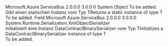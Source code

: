 <Type Name="DataContractBinarySerializer&lt;T&gt;" FullName="Microsoft.Azure.ServiceBus.InteropExtensions.DataContractBinarySerializer&lt;T&gt;">
  <TypeSignature Language="C#" Value="public static class DataContractBinarySerializer&lt;T&gt;" />
  <TypeSignature Language="ILAsm" Value=".class public auto ansi abstract sealed beforefieldinit DataContractBinarySerializer`1&lt;T&gt; extends System.Object" />
  <TypeSignature Language="DocId" Value="T:Microsoft.Azure.ServiceBus.InteropExtensions.DataContractBinarySerializer`1" />
  <TypeSignature Language="VB.NET" Value="Public Class DataContractBinarySerializer(Of T)" />
  <TypeSignature Language="F#" Value="type DataContractBinarySerializer&lt;'T&gt; = class" />
  <AssemblyInfo>
    <AssemblyName>Microsoft.Azure.ServiceBus</AssemblyName>
    <AssemblyVersion>2.0.0.0</AssemblyVersion>
    <AssemblyVersion>3.0.0.0</AssemblyVersion>
  </AssemblyInfo>
  <TypeParameters>
    <TypeParameter Name="T" />
  </TypeParameters>
  <Base>
    <BaseTypeName>System.Object</BaseTypeName>
  </Base>
  <Interfaces />
  <Docs>
    <typeparam name="T">To be added.</typeparam>
    <summary>
            <span data-ttu-id="0d05e-101">Gibt einen statischen <see cref="T:Microsoft.Azure.ServiceBus.InteropExtensions.DataContractBinarySerializer" /> Instanz vom Typ T</span><span class="sxs-lookup"><span data-stu-id="0d05e-101">Returns a static <see cref="T:Microsoft.Azure.ServiceBus.InteropExtensions.DataContractBinarySerializer" /> instance of type T</span></span>
            </summary>
    <remarks>To be added.</remarks>
  </Docs>
  <Members>
    <Member MemberName="Instance">
      <MemberSignature Language="C#" Value="public static readonly System.Runtime.Serialization.XmlObjectSerializer Instance;" />
      <MemberSignature Language="ILAsm" Value=".field public static initonly class System.Runtime.Serialization.XmlObjectSerializer Instance" />
      <MemberSignature Language="DocId" Value="F:Microsoft.Azure.ServiceBus.InteropExtensions.DataContractBinarySerializer`1.Instance" />
      <MemberSignature Language="VB.NET" Value="Public Shared ReadOnly Instance As XmlObjectSerializer " />
      <MemberSignature Language="F#" Value=" staticval mutable Instance : System.Runtime.Serialization.XmlObjectSerializer" Usage="Microsoft.Azure.ServiceBus.InteropExtensions.DataContractBinarySerializer&lt;'T&gt;.Instance" />
      <MemberType>Field</MemberType>
      <AssemblyInfo>
        <AssemblyName>Microsoft.Azure.ServiceBus</AssemblyName>
        <AssemblyVersion>2.0.0.0</AssemblyVersion>
        <AssemblyVersion>3.0.0.0</AssemblyVersion>
      </AssemblyInfo>
      <ReturnValue>
        <ReturnType>System.Runtime.Serialization.XmlObjectSerializer</ReturnType>
      </ReturnValue>
      <Docs>
        <summary>
            <span data-ttu-id="0d05e-102">Initialisiert eine Instanz DataContractBinarySerializer vom Typ T</span><span class="sxs-lookup"><span data-stu-id="0d05e-102">Initializes a DataContractBinarySerializer instance of type T</span></span>
            </summary>
        <remarks>To be added.</remarks>
      </Docs>
    </Member>
  </Members>
</Type>
